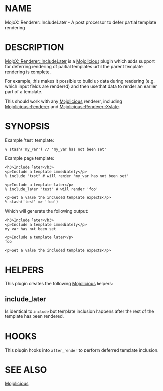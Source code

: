 # NAME

MojoX::Renderer::IncludeLater - A post processor to defer partial template rendering

# DESCRIPTION

[MojoX::Renderer::IncludeLater](https://metacpan.org/pod/MojoX::Renderer::IncludeLater) is a [Mojolicious](https://metacpan.org/pod/Mojolicious) plugin which adds support for
deferring rendering of partial templates until the parent template rendering is complete.

For example, this makes it possible to build up data during rendering (e.g. which
input fields are rendered) and then use that data to render an earlier part of a template.

This should work with any [Mojolicious](https://metacpan.org/pod/Mojolicious) renderer, including [Mojolicious::Renderer](https://metacpan.org/pod/Mojolicious::Renderer) and
[Mojolicious::Renderer::Xslate](https://metacpan.org/pod/Mojolicious::Renderer::Xslate).

# SYNOPSIS

Example 'test' template:

    % stash('my_var') // 'my_var has not been set'

Example page template:

    <h3>Include later</h3>
    <p>Include a template immediately</p>
    % include "test" # will render 'my_var has not been set'

    <p>Include a template later</p>
    % include_later "test" # will render 'foo'

    <p>Set a value the included template expects</p>
    % stash('test' => 'foo')

Which will generate the following output:

    <h3>Include later</h3>
    <p>Include a template immediately</p>
    my_var has not been set

    <p>Include a template later</p>
    foo

    <p>Set a value the included template expects</p>

# HELPERS

This plugin creates the following [Mojolicious](https://metacpan.org/pod/Mojolicious) helpers:

## include\_later

Is identical to `include` but template inclusion happens after
the rest of the template has been rendered.

# HOOKS

This plugin hooks into `after_render` to perform deferred template inclusion.

# SEE ALSO

[Mojolicious](https://metacpan.org/pod/Mojolicious)
